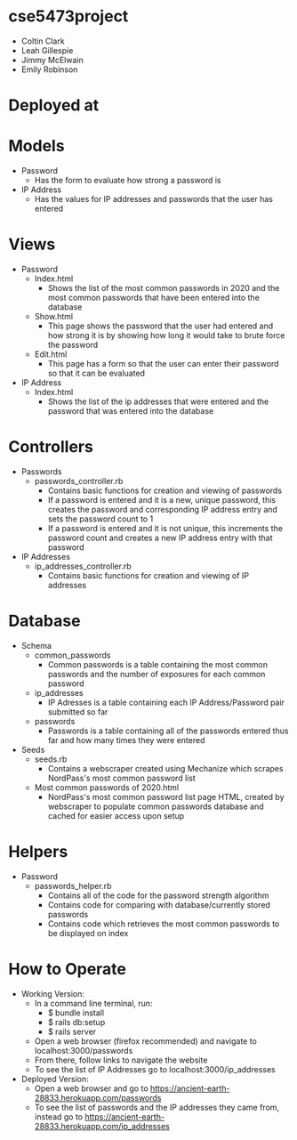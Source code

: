 # cse5473project
-  Coltin Clark
-  Leah Gillespie
-  Jimmy McElwain
-  Emily Robinson

# Deployed at
# Models
-	Password
    +	Has the form to evaluate how strong a password is
-	IP Address
    + Has the values for IP addresses and passwords that the user has entered
# Views
-	Password
    + Index.html
      - Shows the list of the most common passwords in 2020 and the most common passwords that have been entered into the database
    + Show.html
      - This page shows the password that the user had entered and how strong it is by showing how long it would take to brute force the password
    + Edit.html
      - This page has a form so that the user can enter their password so that it can be evaluated
-	IP Address
    + Index.html
      - Shows the list of the ip addresses that were entered and the password that was entered into the database
# Controllers
-   Passwords
    + passwords_controller.rb
      - Contains basic functions for creation and viewing of passwords
      - If a password is entered and it is a new, unique password, this creates the password and corresponding IP address entry and sets the password count to 1
      - If a password is entered and it is not unique, this increments the password count and creates a new IP address entry with that password
-   IP Addresses
    + ip_addresses_controller.rb
      - Contains basic functions for creation and viewing of IP addresses
# Database
-	Schema
    + common_passwords
      - Common passwords is a table containing the most common passwords and the number of exposures for each common password
    + ip_addresses
      - IP Adresses is a table containing each IP Address/Password pair submitted so far
    + passwords
      - Passwords is a table containing all of the passwords entered thus far and how many times they were entered
-   Seeds
    + seeds.rb
      - Contains a webscraper created using Mechanize which scrapes NordPass's most common password list
    + Most common passwords of 2020.html
      - NordPass's most common password list page HTML, created by webscraper to populate common passwords database and cached for easier access upon setup
# Helpers
-   Password
    + passwords_helper.rb
      - Contains all of the code for the password strength algorithm
      - Contains code for comparing with database/currently stored passwords
      - Contains code which retrieves the most common passwords to be displayed on index
# How to Operate
- Working Version:
    + In a command line terminal, run:
        - $ bundle install
        - $ rails db:setup
        - $ rails server
    + Open a web browser (firefox recommended) and navigate to localhost:3000/passwords
    + From there, follow links to navigate the website
    + To see the list of IP Addresses go to localhost:3000/ip_addresses
- Deployed Version:
    + Open a web browser and go to https://ancient-earth-28833.herokuapp.com/passwords
    + To see the list of passwords and the IP addresses they came from, instead go to https://ancient-earth-28833.herokuapp.com/ip_addresses
